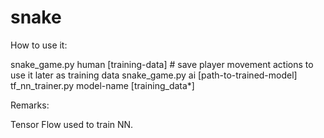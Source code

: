 # snake

How to use it:

snake_game.py human [training-data]         # save player movement actions to use it later as training data
snake_game.py ai [path-to-trained-model]
tf_nn_trainer.py model-name [training_data*]

Remarks:

Tensor Flow used to train NN.
